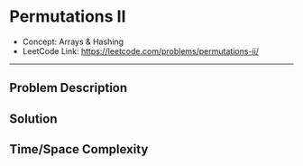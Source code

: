 # Permutations II

- Concept: Arrays & Hashing
- LeetCode Link: https://leetcode.com/problems/permutations-ii/

---

## Problem Description

## Solution

## Time/Space Complexity

